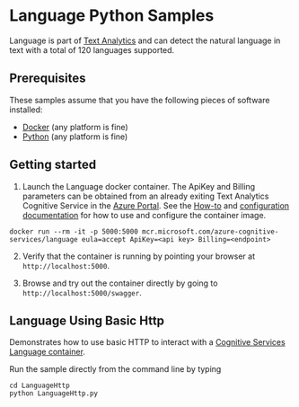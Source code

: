 # Language Python Samples

Language is part of [Text Analytics](https://azure.microsoft.com/services/cognitive-services/text-analytics) and can detect the natural language in text with a total of 120 languages supported.

## Prerequisites

These samples assume that you have the following pieces of software installed:

* [Docker](https://www.docker.com/products/docker-desktop) (any platform is fine)
* [Python](hhttps://www.python.org/) (any platform is fine)

## Getting started

1. Launch the Language docker container. The ApiKey and Billing parameters can be obtained from an already exiting Text Analytics Cognitive Service in the [Azure Portal](https://portal.azure.com). See the [How-to](https://go.microsoft.com/fwlink/?linkid=2018654&clcid=0x409) and [configuration documentation](https://go.microsoft.com/fwlink/?linkid=2018592&clcid=0x409) for how to use and configure the container image.

```
docker run --rm -it -p 5000:5000 mcr.microsoft.com/azure-cognitive-services/language eula=accept ApiKey=<api key> Billing=<endpoint>
```

2. Verify that the container is running by pointing your browser at `http://localhost:5000`.

1. Browse and try out the container directly by going to `http://localhost:5000/swagger`.

## Language Using Basic Http

Demonstrates how to use basic HTTP to interact with a [Cognitive Services Language container](http://aka.ms/cognitive-services-containers).

Run the sample directly from the command line by typing

```
cd LanguageHttp
python LanguageHttp.py
```
